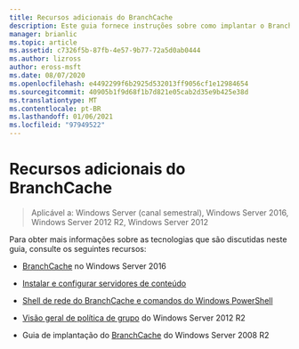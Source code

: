```yaml
---
title: Recursos adicionais do BranchCache
description: Este guia fornece instruções sobre como implantar o BranchCache no modo de cache hospedado em computadores que executam o Windows Server 2016 e o Windows 10
manager: brianlic
ms.topic: article
ms.assetid: c7326f5b-87fb-4e57-9b77-72a5d0ab0444
ms.author: lizross
author: eross-msft
ms.date: 08/07/2020
ms.openlocfilehash: e4492299f6b2925d532013ff9056cf1e12984654
ms.sourcegitcommit: 40905b1f9d68f1b7d821e05cab2d35e9b425e38d
ms.translationtype: MT
ms.contentlocale: pt-BR
ms.lasthandoff: 01/06/2021
ms.locfileid: "97949522"
---
```

# <a name="branchcache-additional-resources"></a>Recursos adicionais do BranchCache

>Aplicável a: Windows Server (canal semestral), Windows Server 2016, Windows Server 2012 R2, Windows Server 2012

Para obter mais informações sobre as tecnologias que são discutidas neste guia, consulte os seguintes recursos:

- [BranchCache](../../../branchcache/branchcache.md#bkmk_what) no Windows Server 2016

- [Instalar e configurar servidores de conteúdo](../../../branchcache/deploy/install-and-configure-content-servers.md)

- [Shell de rede do BranchCache e comandos do Windows PowerShell](../../../branchcache/branchcache-network-shell-and-windows-powershell-commands.md)

- [Visão geral de política de grupo](/previous-versions/windows/it-pro/windows-server-2012-R2-and-2012/hh831791(v=ws.11)) do Windows Server 2012 R2

- Guia de implantação do [BranchCache](/previous-versions/windows/it-pro/windows-server-2008-R2-and-2008/ee649232(v=ws.10)) do Windows Server 2008 R2